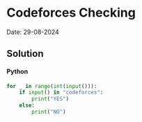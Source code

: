 
# Codeforces Checking

Date: 29-08-2024

## Solution
#### Python
```python
for _ in range(int(input())):
    if input() in "codeforces":
        print("YES")
    else:
        print("NO")
```
        